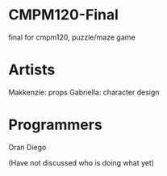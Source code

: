 # CMPM120-Final
final for cmpm120, puzzle/maze game

# Artists
Makkenzie: props
Gabriella: character design

# Programmers
Oran
Diego

(Have not discussed who is doing what yet)
